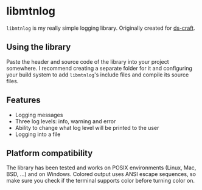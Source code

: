# libmtnlog

`libmtnlog` is my really simple logging library. Originally created for [ds-craft](https://github.com/IAmMoltony/ds-craft).

## Using the library

Paste the header and source code of the library into your project somewhere. I recommend creating a separate folder for it and configuring your build system to add `libmtnlog`'s include files and compile its source files.

## Features

- Logging messages
- Three log levels: info, warning and error
- Ability to change what log level will be printed to the user
- Logging into a file

## Platform compatibility

The library has been tested and works on POSIX environments (Linux, Mac, BSD, ...) and on Windows. Colored output uses ANSI escape sequences, so make sure you check if the terminal supports color before turning color on.
